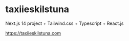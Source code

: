 # taxiieskilstuna
Next.js 14 project + Tailwind.css + Typescript + React.js

https://taxiieskilstuna.com

